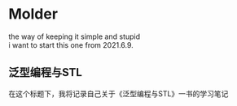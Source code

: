 # Molder
the way of keeping it simple and stupid  
i want to start this one from 2021.6.9.  
## 泛型编程与STL  
在这个标题下，我将记录自己关于《泛型编程与STL》一书的学习笔记
